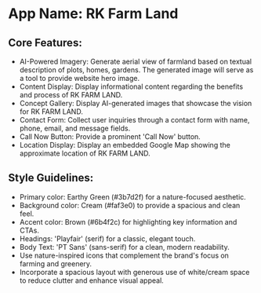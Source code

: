 # **App Name**: RK Farm Land

## Core Features:

- AI-Powered Imagery: Generate aerial view of farmland based on textual description of plots, homes, gardens. The generated image will serve as a tool to provide website hero image.
- Content Display: Display informational content regarding the benefits and process of RK FARM LAND.
- Concept Gallery: Display AI-generated images that showcase the vision for RK FARM LAND.
- Contact Form: Collect user inquiries through a contact form with name, phone, email, and message fields.
- Call Now Button: Provide a prominent 'Call Now' button.
- Location Display: Display an embedded Google Map showing the approximate location of RK FARM LAND.

## Style Guidelines:

- Primary color: Earthy Green (#3b7d2f) for a nature-focused aesthetic.
- Background color: Cream (#faf3e0) to provide a spacious and clean feel.
- Accent color: Brown (#6b4f2c) for highlighting key information and CTAs.
- Headings: 'Playfair' (serif) for a classic, elegant touch.
- Body Text: 'PT Sans' (sans-serif) for a clean, modern readability.
- Use nature-inspired icons that complement the brand's focus on farming and greenery.
- Incorporate a spacious layout with generous use of white/cream space to reduce clutter and enhance visual appeal.